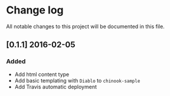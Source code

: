 # Change log
All notable changes to this project will be documented in this file.

## [0.1.1] 2016-02-05
### Added
- Add html content type
- Add basic templating with `Diablo` to `chinook-sample`
- Add Travis automatic deployment
